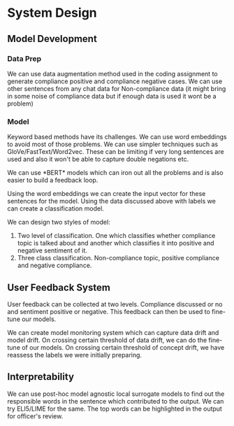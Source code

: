 # System Design

## Model Development

### Data Prep 
We can use data augmentation method used in the coding assignment to generate compliance positive and compliance negative cases. We can use other sentences from any chat data for Non-compliance data (it might bring in some noise of compliance data but if enough data is used it wont be a problem)
### Model
Keyword based methods have its challenges. We can use word embeddings to avoid most of those problems. We can use simpler techniques such as GloVe/FastText/Word2vec. These can be limiting if very long sentences are used and also it won't be able to capture double negations etc. 

We can use \*BERT\* models which can iron out all the problems and is also easier to build a feedback loop. 

Using the word embeddings we can create the input vector for these sentences for the model. Using the data discussed above with labels we can create a classification model.

We can design two styles of model: 
1. Two level of classification. One which classifies whether compliance topic is talked about and another which classifies it into positive and negative sentiment of it. 
2. Three class classification. Non-compliance topic, positive compliance and negative compliance. 

## User Feedback System
User feedback can be collected at two levels. Compliance discussed or no and sentiment positive or negative. 
This feedback can then be used to fine-tune our models. 

We can create model monitoring system which can capture data drift and model drift. 
On crossing certain threshold of data drift, we can do the fine-tune of our models. 
On crossing certain threshold of concept drift, we have reassess the labels we were initially preparing. 

## Interpretability 
We can use post-hoc model agnostic local surrogate models to find out the responsible words in the sentence which contributed to the output. We can try ELI5/LIME for the same. The top words can be highlighted in the output for officer's review. 